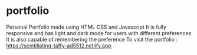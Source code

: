 # portfolio
Personal Portfolio made using HTML CSS and Javascript
It is fully responsive and has light and dark mode for users with different preferences
It is also capable of remembering the preference 
To visit the portfolio :
https://scintillating-taffy-ad5512.netlify.app
